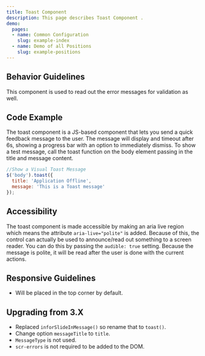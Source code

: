 ```yaml
---
title: Toast Component
description: This page describes Toast Component .
demo:
  pages:
  - name: Common Configuration
    slug: example-index
  - name: Demo of all Positions
    slug: example-positions
---
```


## Behavior Guidelines

This component is used to read out the error messages for validation as well.

## Code Example

The toast component is a JS-based component that lets you send a quick feedback message to the user. The message will display and timeout after 6s, showing a progress bar with an option to immediately dismiss. To show a test message, call the toast function on the body element passing in the title and message content.

```javascript
//Show a Visual Toast Message
$('body').toast({
  title: 'Application Offline',
  message: 'This is a Toast message'
});
```

## Accessibility

The toast component is made accessible by making an aria live region which means the attribute `aria-live="polite"` is added. Because of this, the control can actually be used to announce/read out something to a screen reader. You can do this by passing the `audible: true` setting. Because the message is polite, it will be read after the user is done with the current actions.

## Responsive Guidelines

- Will be placed in the top corner by default.

## Upgrading from 3.X

- Replaced `inforSlideInMessage()` so rename that to `toast()`.
- Change option `messageTitle` to `title`.
- `MessageType` is not used.
- `scr-errors` is not required to be added to the DOM.

